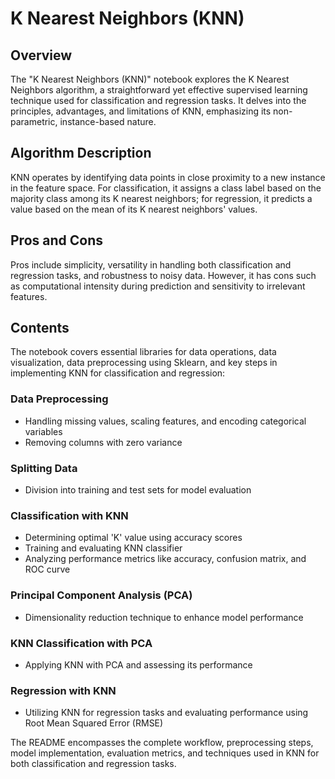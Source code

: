 # K Nearest Neighbors (KNN)

## Overview

The "K Nearest Neighbors (KNN)" notebook explores the K Nearest Neighbors algorithm, a straightforward yet effective supervised learning technique used for classification and regression tasks. It delves into the principles, advantages, and limitations of KNN, emphasizing its non-parametric, instance-based nature.

## Algorithm Description

KNN operates by identifying data points in close proximity to a new instance in the feature space. For classification, it assigns a class label based on the majority class among its K nearest neighbors; for regression, it predicts a value based on the mean of its K nearest neighbors' values.

## Pros and Cons

Pros include simplicity, versatility in handling both classification and regression tasks, and robustness to noisy data. However, it has cons such as computational intensity during prediction and sensitivity to irrelevant features.

## Contents

The notebook covers essential libraries for data operations, data visualization, data preprocessing using Sklearn, and key steps in implementing KNN for classification and regression:

### Data Preprocessing

- Handling missing values, scaling features, and encoding categorical variables
- Removing columns with zero variance

### Splitting Data

- Division into training and test sets for model evaluation

### Classification with KNN

- Determining optimal 'K' value using accuracy scores
- Training and evaluating KNN classifier
- Analyzing performance metrics like accuracy, confusion matrix, and ROC curve

### Principal Component Analysis (PCA)

- Dimensionality reduction technique to enhance model performance

### KNN Classification with PCA

- Applying KNN with PCA and assessing its performance

### Regression with KNN

- Utilizing KNN for regression tasks and evaluating performance using Root Mean Squared Error (RMSE)

The README encompasses the complete workflow, preprocessing steps, model implementation, evaluation metrics, and techniques used in KNN for both classification and regression tasks.
